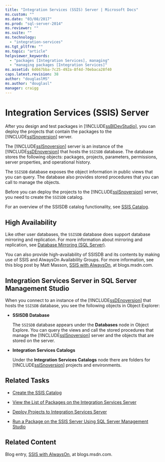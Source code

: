 ```yaml
---
title: "Integration Services (SSIS) Server | Microsoft Docs"
ms.custom: ""
ms.date: "03/08/2017"
ms.prod: "sql-server-2014"
ms.reviewer: ""
ms.suite: ""
ms.technology: 
  - "integration-services"
ms.tgt_pltfrm: ""
ms.topic: "article"
helpviewer_keywords: 
  - "packages [Integration Services], managing"
  - "managing packages [Integration Services]"
ms.assetid: 6d667bba-7c25-492a-8f4d-70ebaca28f40
caps.latest.revision: 38
author: "douglaslMS"
ms.author: "douglasl"
manager: craigg
---
```

# Integration Services (SSIS) Server
  After you design and test packages in [!INCLUDE[ssBIDevStudio](../../includes/ssbidevstudio-md.md)], you can deploy the projects that contain the packages to the [!INCLUDE[ssISnoversion](../../includes/ssisnoversion-md.md)] server.  
  
 The [!INCLUDE[ssISnoversion](../../includes/ssisnoversion-md.md)] server is an instance of the [!INCLUDE[ssDEnoversion](../../includes/ssdenoversion-md.md)] that hosts the `SSISDB` database. The database stores the following objects: packages, projects, parameters, permissions, server properties, and operational history.  
  
 The `SSISDB` database exposes the object information in public views that you can query. The database also provides stored procedures that you can call to manage the objects.  
  
 Before you can deploy the projects to the [!INCLUDE[ssISnoversion](../../includes/ssisnoversion-md.md)] server, you need to create the `SSISDB` catalog.  
  
 For an overview of the SSISDB catalog functionality, see [SSIS Catalog](ssis-catalog.md).  
  
## High Availability  
 Like other user databases, the `SSISDB` database does support database mirroring and replication. For more information about mirroring and replication, see [Database Mirroring &#40;SQL Server&#41;](../../database-engine/database-mirroring/database-mirroring-sql-server.md).  
  
 You can also provide high-availability of SSISDB and its contents by making use of SSIS and AlwaysOn Availability Groups. For more information, see this blog post by Matt Masson, [SSIS with AlwaysOn](http://go.microsoft.com/fwlink/?LinkId=255873), at blogs.msdn.com.  
  
##  <a name="ssms"></a> Integration Services Server in SQL Server Management Studio  
 When you connect to an instance of the [!INCLUDE[ssDEnoversion](../../includes/ssdenoversion-md.md)] that hosts the `SSISDB` database, you see the following objects in Object Explorer:  
  
-   **SSISDB Database**  
  
     The `SSISDB` database appears under the **Databases** node in Object Explore. You can query the views and call the stored procedures that manage the [!INCLUDE[ssISnoversion](../../includes/ssisnoversion-md.md)] server and the objects that are stored on the server.  
  
-   **Integration Services Catalogs**  
  
     Under the **Integration Services Catalogs** node there are folders for [!INCLUDE[ssISnoversion](../../includes/ssisnoversion-md.md)] projects and environments.  
  
## Related Tasks  
  
-   [Create the SSIS Catalog](../create-the-ssis-catalog.md)  
  
-   [View the List of Packages on the Integration Services Server](view-the-list-of-packages-on-the-integration-services-server.md)  
  
-   [Deploy Projects to Integration Services Server](../deploy-projects-to-integration-services-server.md)  
  
-   [Run a Package on the SSIS Server Using SQL Server Management Studio](../run-a-package-on-the-ssis-server-using-sql-server-management-studio.md)  
  
## Related Content  
 Blog entry, [SSIS with AlwaysOn](http://go.microsoft.com/fwlink/?LinkId=255873), at blogs.msdn.com.  
  
  